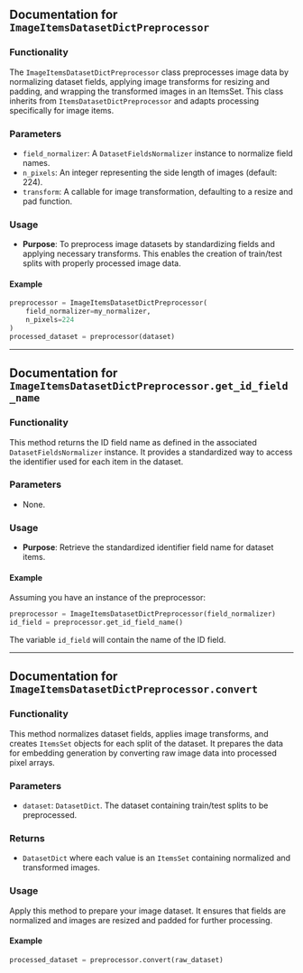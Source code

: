 ## Documentation for `ImageItemsDatasetDictPreprocessor`

### Functionality
The `ImageItemsDatasetDictPreprocessor` class preprocesses image data by normalizing dataset fields, applying image transforms for resizing and padding, and wrapping the transformed images in an ItemsSet. This class inherits from `ItemsDatasetDictPreprocessor` and adapts processing specifically for image items.

### Parameters
- `field_normalizer`: A `DatasetFieldsNormalizer` instance to normalize field names.
- `n_pixels`: An integer representing the side length of images (default: 224).
- `transform`: A callable for image transformation, defaulting to a resize and pad function.

### Usage
- **Purpose**: To preprocess image datasets by standardizing fields and applying necessary transforms. This enables the creation of train/test splits with properly processed image data.

#### Example
```python
preprocessor = ImageItemsDatasetDictPreprocessor(
    field_normalizer=my_normalizer,
    n_pixels=224
)
processed_dataset = preprocessor(dataset)
```

---

## Documentation for `ImageItemsDatasetDictPreprocessor.get_id_field_name`

### Functionality
This method returns the ID field name as defined in the associated `DatasetFieldsNormalizer` instance. It provides a standardized way to access the identifier used for each item in the dataset.

### Parameters
- None.

### Usage
- **Purpose**: Retrieve the standardized identifier field name for dataset items.

#### Example
Assuming you have an instance of the preprocessor:
```python
preprocessor = ImageItemsDatasetDictPreprocessor(field_normalizer)
id_field = preprocessor.get_id_field_name()
```
The variable `id_field` will contain the name of the ID field.

---

## Documentation for `ImageItemsDatasetDictPreprocessor.convert`

### Functionality
This method normalizes dataset fields, applies image transforms, and creates `ItemsSet` objects for each split of the dataset. It prepares the data for embedding generation by converting raw image data into processed pixel arrays.

### Parameters
- `dataset`: `DatasetDict`. The dataset containing train/test splits to be preprocessed.

### Returns
- `DatasetDict` where each value is an `ItemsSet` containing normalized and transformed images.

### Usage
Apply this method to prepare your image dataset. It ensures that fields are normalized and images are resized and padded for further processing.

#### Example
```python
processed_dataset = preprocessor.convert(raw_dataset)
```
